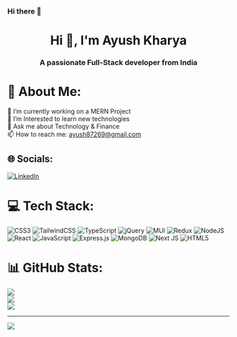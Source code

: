 ### Hi there 👋
<h1 align="center">Hi 👋, I'm Ayush Kharya</h1>
<h3 align="center">A passionate Full-Stack developer from India</h3>

# 💫 About Me:
🔭 I’m currently working on a MERN Project<br>🌱 I’m Interested to learn new technologies<br>💬 Ask me about Technology & Finance<br>📫 How to reach me: ayush87269@gmail.com<br>


## 🌐 Socials:
[![LinkedIn](https://img.shields.io/badge/LinkedIn-%230077B5.svg?logo=linkedin&logoColor=white)](https://linkedin.com/in/ayush-kharya-59b545221/) 

# 💻 Tech Stack:
![CSS3](https://img.shields.io/badge/css3-%231572B6.svg?style=for-the-badge&logo=css3&logoColor=white) ![TailwindCSS](https://img.shields.io/badge/tailwindcss-%2338B2AC.svg?style=for-the-badge&logo=tailwind-css&logoColor=white) ![TypeScript](https://img.shields.io/badge/typescript-%23007ACC.svg?style=for-the-badge&logo=typescript&logoColor=white) ![jQuery](https://img.shields.io/badge/jquery-%230769AD.svg?style=for-the-badge&logo=jquery&logoColor=white) ![MUI](https://img.shields.io/badge/MUI-%230081CB.svg?style=for-the-badge&logo=mui&logoColor=white) ![Redux](https://img.shields.io/badge/redux-%23593d88.svg?style=for-the-badge&logo=redux&logoColor=white) ![NodeJS](https://img.shields.io/badge/node.js-6DA55F?style=for-the-badge&logo=node.js&logoColor=white) ![React](https://img.shields.io/badge/react-%2320232a.svg?style=for-the-badge&logo=react&logoColor=%2361DAFB) ![JavaScript](https://img.shields.io/badge/javascript-%23323330.svg?style=for-the-badge&logo=javascript&logoColor=%23F7DF1E) ![Express.js](https://img.shields.io/badge/express.js-%23404d59.svg?style=for-the-badge&logo=express&logoColor=%2361DAFB) ![MongoDB](https://img.shields.io/badge/MongoDB-%234ea94b.svg?style=for-the-badge&logo=mongodb&logoColor=white) ![Next JS](https://img.shields.io/badge/Next-black?style=for-the-badge&logo=next.js&logoColor=white) ![HTML5](https://img.shields.io/badge/html5-%23E34F26.svg?style=for-the-badge&logo=html5&logoColor=white)
# 📊 GitHub Stats:
![](https://github-readme-stats.vercel.app/api?username=ayushkharya87&theme=dark&hide_border=false&include_all_commits=false&count_private=true)<br/>
![](https://github-readme-streak-stats.herokuapp.com/?user=ayushkharya87&theme=dark&hide_border=false)<br/>
![](https://github-readme-stats.vercel.app/api/top-langs/?username=ayushkharya87&theme=dark&hide_border=false&include_all_commits=false&count_private=true&layout=compact)

---
[![](https://visitcount.itsvg.in/api?id=ayushkharya87&icon=0&color=0)](https://visitcount.itsvg.in)

<!-- Proudly created with GPRM ( https://gprm.itsvg.in ) -->
